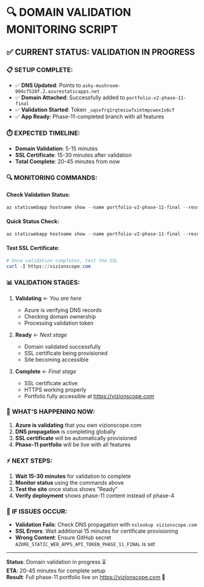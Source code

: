 # 🔍 DOMAIN VALIDATION MONITORING SCRIPT

## ✅ **CURRENT STATUS: VALIDATION IN PROGRESS**

### 📋 **SETUP COMPLETE:**

- ✅ **DNS Updated**: Points to `ashy-mushroom-004cf520f.2.azurestaticapps.net`
- ✅ **Domain Attached**: Successfully added to `portfolio-v2-phase-11-final`
- ✅ **Validation Started**: Token `_uqsxfrq1rqtmsiw7xiktmpcwex1s6cf`
- ✅ **App Ready**: Phase-11-completed branch with all features

### ⏱️ **EXPECTED TIMELINE:**

- **Domain Validation**: 5-15 minutes
- **SSL Certificate**: 15-30 minutes after validation
- **Total Complete**: 20-45 minutes from now

### 🔍 **MONITORING COMMANDS:**

#### Check Validation Status:

```powershell
az staticwebapp hostname show --name portfolio-v2-phase-11-final --resource-group rg-portfolio-3d-interactive --hostname vizionscope.com --query "{status:status, errorMessage:errorMessage, validationToken:validationToken}"
```

#### Quick Status Check:

```powershell
az staticwebapp hostname show --name portfolio-v2-phase-11-final --resource-group rg-portfolio-3d-interactive --hostname vizionscope.com --query "status" --output tsv
```

#### Test SSL Certificate:

```powershell
# Once validation completes, test the SSL
curl -I https://vizionscope.com
```

### 📊 **VALIDATION STAGES:**

1. **Validating** ← _You are here_
   - Azure is verifying DNS records
   - Checking domain ownership
   - Processing validation token

2. **Ready** ← _Next stage_
   - Domain validated successfully
   - SSL certificate being provisioned
   - Site becoming accessible

3. **Complete** ← _Final stage_
   - SSL certificate active
   - HTTPS working properly
   - Portfolio fully accessible at https://vizionscope.com

### 🎯 **WHAT'S HAPPENING NOW:**

1. **Azure is validating** that you own vizionscope.com
2. **DNS propagation** is completing globally
3. **SSL certificate** will be automatically provisioned
4. **Phase-11 portfolio** will be live with all features

### ⚡ **NEXT STEPS:**

1. **Wait 15-30 minutes** for validation to complete
2. **Monitor status** using the commands above
3. **Test the site** once status shows "Ready"
4. **Verify deployment** shows phase-11 content instead of phase-4

### 🚨 **IF ISSUES OCCUR:**

- **Validation Fails**: Check DNS propagation with `nslookup vizionscope.com`
- **SSL Errors**: Wait additional 15 minutes for certificate provisioning
- **Wrong Content**: Ensure GitHub secret `AZURE_STATIC_WEB_APPS_API_TOKEN_PHASE_11_FINAL` is set

---

**Status**: Domain validation in progress ⏳  
**ETA**: 20-45 minutes for complete setup  
**Result**: Full phase-11 portfolio live on https://vizionscope.com 🚀
